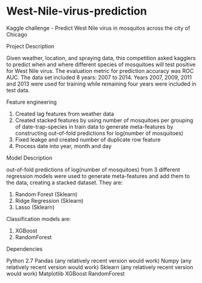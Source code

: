 # West-Nile-virus-prediction
Kaggle challenge - Predict West Nile virus in mosquitos across the city of Chicago


Project Description

Given weather, location, and spraying data, this competition asked kagglers to predict when and where different species of mosquitoes will test positive for West Nile virus. The evaluation metric for prediction accuracy was ROC AUC. The data set included 8 years: 2007 to 2014. Years 2007, 2009, 2011 and 2013 were used for training while remaining four years were included in test data.

Feature engineering
  1. Created lag features from weather data
  2. Created stacked features by using number of mosquitoes per grouping of date-trap-species in train data to generate meta-features by        constructing out-of-fold predictions for log(number of mosquitoes)
  3. Fixed leakge and created number of duplicate row feature
  4. Process date into year, month and day


Model Description

out-of-fold predictions of log(number of mosquitoes) from 3 different regression models were used to generate meta-features and add them to the data, creating a stacked dataset. They are:

1. Random Forest (Sklearn)
2. Ridge Regression (Sklearn)
3. Lasso (Sklearn)

Classification models are:
1. XGBoost
2. RandomForest


Dependencies

Python 2.7 
Pandas (any relatively recent version would work)
Numpy (any relatively recent version would work)
Sklearn (any relatively recent version would work)
Matplotlib
XGBoost
RandomForest

